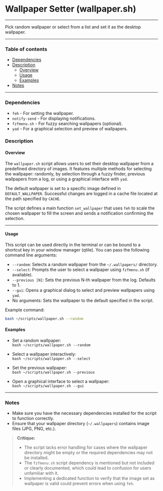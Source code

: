 # Wallpaper Setter (wallpaper.sh)

---

Pick random wallpaper or select from a list and set it as the desktop wallpaper.

---

### Table of contents

- [Dependencies](#dependencies)
- [Description](#description)
    - [Overview](#overview)
    - [Usage](#usage)
    - [Examples](#examples)
- [Notes](#notes)

---

<a name="dependencies" />

### Dependencies

- `feh` - For setting the wallpaper.
- `notify-send` - For displaying notifications.
- `fzfmenu.sh` - For fuzzy searching wallpapers (optional).
- `yad` - For a graphical selection and preview of wallpapers.

<a name="description" />

### Description

<a name="overview" />

#### Overview

The `wallpaper.sh` script allows users to set their desktop wallpaper from a predefined directory of images. It features multiple methods for selecting the wallpaper: randomly, by selection through a fuzzy finder, previous wallpapers from a log, or using a graphical interface with `yad`. 

The default wallpaper is set to a specific image defined in `DEFAULT_WALLPAPER`. Successful changes are logged in a cache file located at the path specified by `CACHE`. 

The script defines a main function `set_wallpaper` that uses `feh` to scale the chosen wallpaper to fill the screen and sends a notification confirming the selection.

---

<a name="usage" />

#### Usage

This script can be used directly in the terminal or can be bound to a shortcut key in your window manager (qtile). You can pass the following command line arguments:

- `--random`: Selects a random wallpaper from the `~/.wallpapers/` directory.
- `--select`: Prompts the user to select a wallpaper using `fzfmenu.sh` (if available).
- `--previous [N]`: Sets the previous N-th wallpaper from the log. Defaults to 1.
- `--gui`: Opens a graphical dialog to select and preview wallpapers using `yad`.
- No arguments: Sets the wallpaper to the default specified in the script.

Example command:
```bash
bash ~/scripts/wallpaper.sh --random
```

<a name="examples" />

#### Examples

- Set a random wallpaper:  
  `bash ~/scripts/wallpaper.sh --random`
  
- Select a wallpaper interactively:  
  `bash ~/scripts/wallpaper.sh --select`
  
- Set the previous wallpaper:  
  `bash ~/scripts/wallpaper.sh --previous`
  
- Open a graphical interface to select a wallpaper:  
  `bash ~/scripts/wallpaper.sh --gui`

---

<a name="notes" />

### Notes

- Make sure you have the necessary dependencies installed for the script to function correctly.
- Ensure that your wallpaper directory (`~/.wallpapers`) contains image files (JPG, PNG, etc.).

> **Critique:** 
> - The script lacks error handling for cases where the wallpaper directory might be empty or the required dependencies may not be installed.
> - The `fzfmenu.sh` script dependency is mentioned but not included or clearly documented, which could lead to confusion for users unfamiliar with it.
> - Implementing a dedicated function to verify that the image set as wallpaper is valid could prevent errors when using `feh`.
